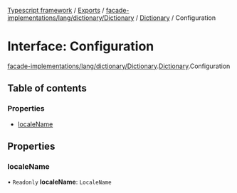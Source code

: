 [Typescript framework](../index.md) / [Exports](../modules.md) / [facade-implementations/lang/dictionary/Dictionary](../modules/facade_implementations_lang_dictionary_Dictionary.md) / [Dictionary](../modules/facade_implementations_lang_dictionary_Dictionary.Dictionary.md) / Configuration

# Interface: Configuration

[facade-implementations/lang/dictionary/Dictionary](../modules/facade_implementations_lang_dictionary_Dictionary.md).[Dictionary](../modules/facade_implementations_lang_dictionary_Dictionary.Dictionary.md).Configuration

## Table of contents

### Properties

- [localeName](facade_implementations_lang_dictionary_Dictionary.Dictionary.Configuration.md#localename)

## Properties

### localeName

• `Readonly` **localeName**: `LocaleName`

